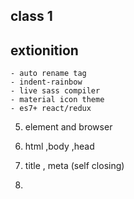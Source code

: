## class 1

  ## extionition 
    - auto rename tag
    - indent-rainbow
    - live sass compiler
    - material icon theme
    - es7+ react/redux

5. element and browser
6. html ,body ,head
7. title , meta (self closing)
8. <style>
9. <script>
10. <link>
11. comment
12. DOCTYPE ==> علشان اعرف البروازر نوع الاصدار بتاع html
13. heading  h1 ==> h6  ====> block element
    h1 => page title
      h2 => section title
        h3 => section inside section

14. syntax (المسافة بين الكلام بيتعامل معاها ازاي)
15. Paragraph Element  ===> block element
16. attribute (global / local)
  - glabal ==> (class/hidden) ينفع اضيفه لاي عنصر 
  - local ===> 
17. Formatting Elements
  - b => Bold
  -  strong => Bold => Important Text
  -  i => Italic
  -  em => Emphasized  == italic
  -  mark => Marked Text Or Highlighted Text
  -  u => Underline
  -  small => Smaller text
  -  del => Deleted Text    لو عدلت علي حاجه كانت موجوده
  -  ins => Inserted Text  لو ضفت حاجه مكنتش موجوده 
  -  sub => Subscript
  -  sup => Superscript

18.  Links – Anchor Tag  => inline element

19. images
20. Lists – Ul, Ol, DL


===============================================================
21. table
22. span ===> inline element
23. br
24. hr
25. div  ===> block
26. semantic elements
27. Audio
28. video
29. form
30. Q  (inline), BlockQuote (block), Wbr (word break), Bdi, Button
31. iFrame, Pre, Code